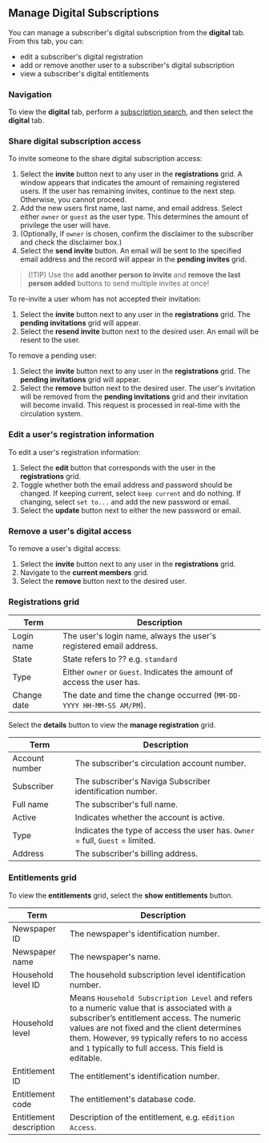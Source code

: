 ## Manage Digital Subscriptions

You can manage a subscriber's digital subscription from the **digital** tab. From this tab, you can:

- edit a subscriber's digital registration
- add or remove another user to a subscriber's digital subscription
- view a subscriber's digital entitlements

### Navigation

To view the **digital** tab, perform a [subscription search](www.example.com), and then select the **digital** tab.

### Share digital subscription access

To invite someone to the share digital subscription access:

1. Select the **invite** button next to any user in the **registrations** grid. A window appears that indicates the amount of remaining registered users. If the user has remaining invites, continue to the next step. Otherwise, you cannot proceed.
2. Add the new users first name, last name, and email address. Select either `owner` or `guest` as the user type. This determines the amount of privilege the user will have.
3. (Optionally, if `owner` is chosen, confirm the disclaimer to the subscriber and check the disclaimer box.)
4. Select the **send invite** button. An email will be sent to the specified email address and the record will appear in the **pending invites** grid. 

> (!TIP)
> Use the **add another person to invite** and **remove the last person added** buttons to send multiple invites at once!

To re-invite a user whom has not accepted their invitation:

1. Select the **invite** button next to any user in the **registrations** grid. The **pending invitations** grid will appear.
2. Select the **resend invite** button next to the desired user. An email will be resent to the user.

To remove a pending user:

1. Select the **invite** button next to any user in the **registrations** grid. The **pending invitations** grid will appear.
2. Select the **remove** button next to the desired user. The user's invitation will be removed from the **pending invitations** grid and their invitation will become invalid. This request is processed in real-time with the circulation system.

### Edit a user's registration information

To edit a user's registration information:

1. Select the **edit** button that corresponds with the user in the **registrations** grid.
2. Toggle whether both the email address and password should be changed. If keeping current, select `keep current` and do nothing. If changing, select `set to...` and add the new password or email.
3. Select the **update** button next to either the new password or email.

### Remove a user's digital access

To remove a user's digital access:

1. Select the **invite** button next to any user in the **registrations** grid.
2. Navigate to the **current members** grid.
3. Select the **remove** button next to the desired user.

### Registrations grid

| Term | Description |
|-|-|
| Login name | The user's login name, always the user's registered email address. |
| State | State refers to ?? e.g. `standard` |
| Type | Either `owner` or `Guest`. Indicates the amount of access the user has. |
| Change date | The date and time the change occurred (`MM-DD-YYYY HH-MM-SS AM/PM`). |

Select the **details** button to view the **manage registration** grid.

| Term | Description |
|-|-|
| Account number | The subscriber's circulation account number. |
| Subscriber | The subscriber's Naviga Subscriber identification number. |
| Full name | The subscriber's full name. |
| Active | Indicates whether the account is active. |
| Type | Indicates the type of access the user has. `Owner` = full, `Guest` = limited. |
| Address | The subscriber's billing address. |

### Entitlements grid

To view the **entitlements** grid, select the **show entitlements** button.

| Term | Description |
|-|-|
| Newspaper ID | The newspaper's identification number. |
| Newspaper name | The newspaper's name. |
| Household level ID | The household subscription level identification number. |
| Household level | Means  `Household Subscription Level`  and refers to a numeric value that is associated with a subscriber’s entitlement access. The numeric values are not fixed and the client determines them. However,  `99`  typically refers to no access and  `1`  typically to full access. This field is editable. |
| Entitlement ID | The entitlement's identification number. |
| Entitlement code | The entitlement's database code. |
| Entitlement description | Description of the entitlement, e.g. `eEdition Access`.  |

